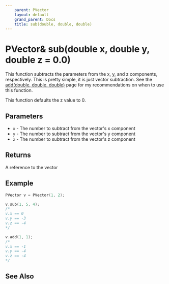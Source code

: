```yaml
---
    parent: PVector
    layout: default
    grand_parent: Docs
    title: sub(double, double, double)
---
```


# PVector& sub(double x, double y, double z = 0.0)

This function subtracts the parameters from the x, y, and z components, respectively. This is pretty simple, it is just vector subtraction. See the [add(double, double, double)](add_double_double_double) page for my recommendations on when to use this function.

This function defaults the z value to 0.

## Parameters

- `x` - The number to subtract from the vector's x component
- `y` - The number to subtract from the vector's y component
- `z` - The number to subtract from the vector's z component

## Returns

A reference to the vector

## Example

```cpp
PVector v = PVector(1, 2);

v.sub(1, 5, 4);
/*
v.x == 0
v.y == -3
v.z == -4
*/

v.add(1, 1);
/*
v.x == -1
v.y == -4
v.z == -4
*/
```

## See Also

